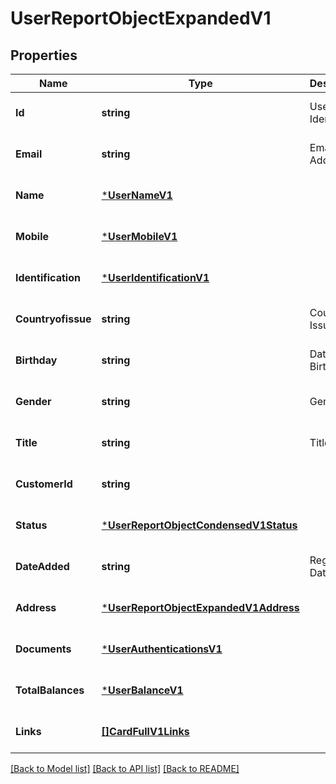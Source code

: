 # UserReportObjectExpandedV1

## Properties
Name | Type | Description | Notes
------------ | ------------- | ------------- | -------------
**Id** | **string** | User Identifier | [optional] [default to null]
**Email** | **string** | Email Address | [optional] [default to null]
**Name** | [***UserNameV1**](User_name.v1.md) |  | [optional] [default to null]
**Mobile** | [***UserMobileV1**](User_mobile.v1.md) |  | [optional] [default to null]
**Identification** | [***UserIdentificationV1**](User_identification.v1.md) |  | [optional] [default to null]
**Countryofissue** | **string** | Country of Issue | [optional] [default to null]
**Birthday** | **string** | Date of Birth | [optional] [default to null]
**Gender** | **string** | Gender | [optional] [default to null]
**Title** | **string** | Title | [optional] [default to null]
**CustomerId** | **string** |  | [optional] [default to null]
**Status** | [***UserReportObjectCondensedV1Status**](User_report_object_condensed.v1_status.md) |  | [optional] [default to null]
**DateAdded** | **string** | Registration Date | [optional] [default to null]
**Address** | [***UserReportObjectExpandedV1Address**](User_report_object_expanded.v1_address.md) |  | [optional] [default to null]
**Documents** | [***UserAuthenticationsV1**](User_authentications.v1.md) |  | [optional] [default to null]
**TotalBalances** | [***UserBalanceV1**](User_balance.v1.md) |  | [optional] [default to null]
**Links** | [**[]CardFullV1Links**](Card_full.v1_links.md) |  | [optional] [default to null]

[[Back to Model list]](../README.md#documentation-for-models) [[Back to API list]](../README.md#documentation-for-api-endpoints) [[Back to README]](../README.md)


